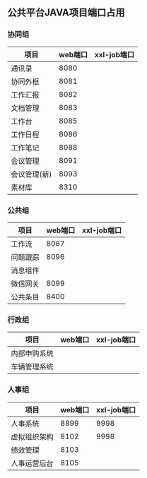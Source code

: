 ## 公共平台JAVA项目端口占用

### 协同组
|项目|web端口|xxl-job端口
|---|---|---|
|通讯录|8080|
|协同外框|8081|
|工作汇报|8082|
|文档管理|8083|
|工作台|8085|
|工作日程|8086|
|工作笔记|8088|
|会议管理|8091|
|会议管理(新)|8093|
|素材库|8310|

### 公共组
|项目|web端口|xxl-job端口
|---|---|---|
|工作流|8087|
|问题跟踪|8096|
|消息组件||
|微信网关|8099|
|公共条目|8400|

### 行政组
|项目|web端口|xxl-job端口
|---|---|---|
|内部申购系统||
|车辆管理系统||

### 人事组
|项目|web端口|xxl-job端口
|---|---|---|
|人事系统|8899|9998
|虚拟组织架构|8102|9998
|绩效管理|8103|
|人事运营后台|8105|